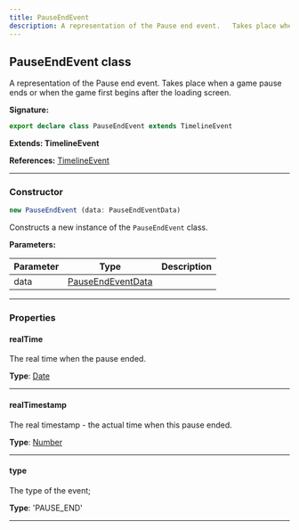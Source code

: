 ```yaml
---
title: PauseEndEvent
description: A representation of the Pause end event.   Takes place when a game pause ends or when the game first begins after the loading screen.
---
```


## PauseEndEvent class

A representation of the Pause end event.   Takes place when a game pause ends or when the game first begins after the loading screen.

**Signature:**

```ts
export declare class PauseEndEvent extends TimelineEvent 
```

**Extends: TimelineEvent**

**References:** [TimelineEvent](/api/TimelineEvent.md)

---

### Constructor

```ts
new PauseEndEvent (data: PauseEndEventData)
```

Constructs a new instance of the `PauseEndEvent` class.

**Parameters:**

| Parameter | Type | Description |
| --------- | ---- | ----------- |
| data | [PauseEndEventData](/api/PauseEndEventData.md) |  |
---

### Properties

#### realTime

The real time when the pause ended.



**Type**: [Date](https://developer.mozilla.org/en-US/docs/Web/JavaScript/Reference/Global_Objects/Date)

---

#### realTimestamp

The real timestamp - the actual time when this pause ended.



**Type**: [Number](https://developer.mozilla.org/en-US/docs/Web/JavaScript/Reference/Global_Objects/Number)

---

#### type

The type of the event;



**Type**: 'PAUSE_END'

---

